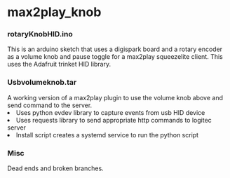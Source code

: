 # max2play_knob

<H3>rotaryKnobHID.ino</H3>
This is an arduino sketch that uses a digispark board and a rotary encoder as a volume knob and pause toggle for a max2play squeezelite client. This uses the Adafruit trinket HID library.


<H3>Usbvolumeknob.tar</H3>
A working version of a max2play plugin to use the volume knob above and send command to the server.
<LI>Uses python evdev library to capture events from usb HID device
<LI>Uses requests library to send appropriate http commands to logitec server
<LI>Install script creates a systemd service to run the python script

<H3>Misc</H3>
Dead ends and broken branches.

